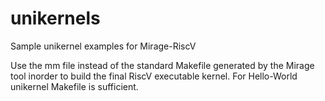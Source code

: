# unikernels
Sample unikernel examples for Mirage-RiscV

Use the mm file instead of the standard Makefile generated by the Mirage tool inorder to build the final RiscV executable kernel. For Hello-World unikernel Makefile is sufficient.